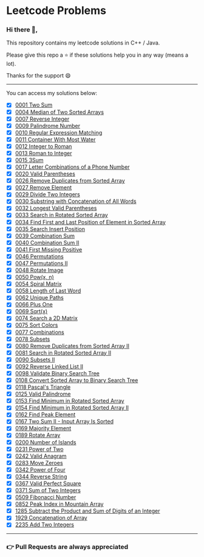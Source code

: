 <h1> Leetcode Problems </h1>

### Hi there 👋,
<p> This repository contains my leetcode solutions in C++ / Java. </p>
<p> Please give this repo a ⭐ if these solutions help you in any way (means a lot). </p>
<p> Thanks for the support 😄 </p>

---

You can access my solutions below:

- [x] [0001 Two Sum](https://github.com/HimeshKohad/LeetCode-Problems/tree/main/1.%20Two%20Sum)
- [x] [0004 Median of Two Sorted Arrays](https://github.com/HimeshKohad/LeetCode-Problems/tree/main/4.%20Median%20of%20Two%20Sorted%20Arrays)
- [x] [0007 Reverse Integer](https://github.com/HimeshKohad/LeetCode-Problems/tree/main/7.%20Reverse%20Integer)
- [x] [0009 Palindrome Number](https://github.com/HimeshKohad/LeetCode-Problems/tree/main/9.%20Palindrome%20Number)
- [x] [0010 Regular Expression Matching](https://github.com/HimeshKohad/LeetCode-Problems/tree/main/10.%20Regular%20Expression%20Matching)
- [x] [0011 Container With Most Water](https://github.com/HimeshKohad/LeetCode-Problems/tree/main/11.%20Container%20With%20Most%20Water)
- [x] [0012 Integer to Roman](https://github.com/HimeshKohad/LeetCode-Problems/tree/main/12.%20Integer%20to%20Roman)
- [x] [0013 Roman to Integer](https://github.com/HimeshKohad/LeetCode-Problems/tree/main/13.%20Roman%20to%20Integer)
- [x] [0015 3Sum](https://github.com/HimeshKohad/LeetCode-Problems/tree/main/15.%203Sum)
- [x] [0017 Letter Combinations of a Phone Number](https://github.com/HimeshKohad/LeetCode-Problems/tree/main/17.%20Letter%20Combinations%20of%20a%20Phone%20Number)
- [x] [0020 Valid Parentheses](https://github.com/HimeshKohad/LeetCode-Problems/tree/main/20.%20Valid%20Parentheses)
- [x] [0026 Remove Duplicates from Sorted Array](https://github.com/HimeshKohad/LeetCode-Problems/tree/main/26.%20Remove%20Duplicates%20from%20Sorted%20Array)
- [x] [0027 Remove Element](https://github.com/HimeshKohad/LeetCode-Problems/tree/main/27.%20Remove%20Element)
- [x] [0029 Divide Two Integers](https://github.com/HimeshKohad/LeetCode-Problems/tree/main/29.%20Divide%20Two%20Integers)
- [x] [0030 Substring with Concatenation of All Words](https://github.com/HimeshKohad/LeetCode-Problems/tree/main/30.%20Substring%20with%20Concatenation%20of%20All%20Words)
- [x] [0032 Longest Valid Parentheses](https://github.com/HimeshKohad/LeetCode-Problems/tree/main/32.%20Longest%20Valid%20Parentheses)
- [x] [0033 Search in Rotated Sorted Array](https://github.com/HimeshKohad/LeetCode-Problems/tree/main/33.%20Search%20in%20Rotated%20Sorted%20Array)
- [x] [0034 Find First and Last Position of Element in Sorted Array](https://github.com/HimeshKohad/LeetCode-Problems/tree/main/34.%20Find%20First%20and%20Last%20Position%20of%20Element%20in%20Sorted%20Array)
- [x] [0035 Search Insert Position](https://github.com/HimeshKohad/LeetCode-Problems/tree/main/35.%20Search%20Insert%20Position)
- [x] [0039 Combination Sum](https://github.com/HimeshKohad/LeetCode-Problems/tree/main/39.%20Combination%20Sum)
- [x] [0040 Combination Sum II](https://github.com/HimeshKohad/LeetCode-Problems/tree/main/40.%20Combination%20Sum%20II)
- [x] [0041 First Missing Positive](https://github.com/HimeshKohad/LeetCode-Problems/tree/main/41.%20First%20Missing%20Positive)
- [x] [0046 Permutations](https://github.com/HimeshKohad/LeetCode-Problems/tree/main/46.%20Permutations)
- [x] [0047 Permutations II](https://github.com/HimeshKohad/LeetCode-Problems/tree/main/47.%20Permutations%20II)
- [x] [0048 Rotate Image](https://github.com/HimeshKohad/LeetCode-Problems/tree/main/48.%20Rotate%20Image)
- [x] [0050 Pow(x, n)](https://github.com/HimeshKohad/LeetCode-Problems/tree/main/50.%20Pow(x%2C%20n))
- [x] [0054 Spiral Matrix](https://github.com/HimeshKohad/LeetCode-Problems/tree/main/54.%20Spiral%20Matrix)
- [x] [0058 Length of Last Word](https://github.com/HimeshKohad/LeetCode-Problems/tree/main/58.%20Length%20of%20Last%20Word)
- [x] [0062 Unique Paths](https://github.com/HimeshKohad/LeetCode-Problems/tree/main/62.%20Unique%20Paths)
- [x] [0066 Plus One](https://github.com/HimeshKohad/LeetCode-Problems/tree/main/66.%20Plus%20One)
- [x] [0069 Sqrt(x)](https://github.com/HimeshKohad/LeetCode-Problems/tree/main/69.%20Sqrt(x))
- [x] [0074 Search a 2D Matrix](https://github.com/HimeshKohad/LeetCode-Problems/tree/main/74.%20Search%20a%202D%20Matrix)
- [x] [0075 Sort Colors](https://github.com/HimeshKohad/LeetCode-Problems/tree/main/75.%20Sort%20Colors)
- [x] [0077 Combinations](https://github.com/HimeshKohad/LeetCode-Problems/tree/main/77.%20Combinations)
- [x] [0078 Subsets](https://github.com/HimeshKohad/LeetCode-Problems/tree/main/78.%20Subsets)
- [x] [0080 Remove Duplicates from Sorted Array II](https://github.com/HimeshKohad/LeetCode-Problems/tree/main/80.%20Remove%20Duplicates%20from%20Sorted%20Array%20II)
- [x] [0081 Search in Rotated Sorted Array II](https://github.com/HimeshKohad/LeetCode-Problems/tree/main/81.%20Search%20in%20Rotated%20Sorted%20Array%20II)
- [x] [0090 Subsets II](https://github.com/HimeshKohad/LeetCode-Problems/tree/main/90.%20Subsets%20II)
- [x] [0092 Reverse Linked List II](https://github.com/HimeshKohad/LeetCode-Problems/tree/main/92.%20Reverse%20Linked%20List%20II)
- [x] [0098 Validate Binary Search Tree](https://github.com/HimeshKohad/LeetCode-Problems/tree/main/98.%20Validate%20Binary%20Search%20Tree)
- [x] [0108 Convert Sorted Array to Binary Search Tree](https://github.com/HimeshKohad/LeetCode-Problems/tree/main/108.%20Convert%20Sorted%20Array%20to%20Binary%20Search%20Tree)
- [x] [0118 Pascal's Triangle](https://github.com/HimeshKohad/LeetCode-Problems/tree/main/118.%20Pascal's%20Triangle)
- [x] [0125 Valid Palindrome](https://github.com/HimeshKohad/LeetCode-Problems/tree/main/125.%20Valid%20Palindrome)
- [x] [0153 Find Minimum in Rotated Sorted Array](https://github.com/HimeshKohad/LeetCode-Problems/tree/main/153.%20Find%20Minimum%20in%20Rotated%20Sorted%20Array)
- [x] [0154 Find Minimum in Rotated Sorted Array II](https://github.com/HimeshKohad/LeetCode-Problems/tree/main/154.%20Find%20Minimum%20in%20Rotated%20Sorted%20Array%20II)
- [x] [0162 Find Peak Element](https://github.com/HimeshKohad/LeetCode-Problems/tree/main/162.%20Find%20Peak%20Element)
- [x] [0167 Two Sum II - Input Array Is Sorted](https://github.com/HimeshKohad/LeetCode-Problems/tree/main/167.%20Two%20Sum%20II%20-%20Input%20Array%20Is%20Sorted)
- [x] [0169 Majority Element](https://github.com/HimeshKohad/LeetCode-Problems/tree/main/169.%20Majority%20Element)
- [x] [0189 Rotate Array](https://github.com/HimeshKohad/LeetCode-Problems/tree/main/189.%20Rotate%20Array)
- [x] [0200 Number of Islands](https://github.com/HimeshKohad/LeetCode-Problems/tree/main/200.%20Number%20of%20Islands)
- [x] [0231 Power of Two](https://github.com/HimeshKohad/LeetCode-Problems/tree/main/231.%20Power%20of%20Two)
- [x] [0242 Valid Anagram](https://github.com/HimeshKohad/LeetCode-Problems/tree/main/242.%20Valid%20Anagram)
- [x] [0283 Move Zeroes](https://github.com/HimeshKohad/LeetCode-Problems/tree/main/283.%20Move%20Zeroes)
- [x] [0342 Power of Four](https://github.com/HimeshKohad/LeetCode-Problems/tree/main/342.%20Power%20of%20Four)
- [x] [0344 Reverse String](https://github.com/HimeshKohad/LeetCode-Problems/tree/main/344.%20Reverse%20String)
- [x] [0367 Valid Perfect Square](https://github.com/HimeshKohad/LeetCode-Problems/tree/main/367.%20Valid%20Perfect%20Square)
- [x] [0371 Sum of Two Integers](https://github.com/HimeshKohad/LeetCode-Problems/tree/main/371.%20Sum%20of%20Two%20Integers)
- [x] [0509 Fibonacci Number](https://github.com/HimeshKohad/LeetCode-Problems/tree/main/509.%20Fibonacci%20Number)
- [x] [0852 Peak Index in Mountain Array](https://github.com/HimeshKohad/LeetCode-Problems/tree/main/852.%20Peak%20Index%20in%20Mountain%20Array)
- [x] [1285 Subtract the Product and Sum of Digits of an Integer](https://github.com/HimeshKohad/LeetCode-Problems/tree/main/1281.%20Subtract%20the%20Product%20and%20Sum%20of%20Digits%20of%20an%20Integer)
- [x] [1929 Concatenation of Array](https://github.com/HimeshKohad/LeetCode-Problems/tree/main/1929.%20Concatenation%20of%20Array)
- [x] [2235 Add Two Integers](https://github.com/HimeshKohad/LeetCode-Problems/tree/main/2235.%20Add%20Two%20Integers)

---

###  👉 Pull Requests are always appreciated
